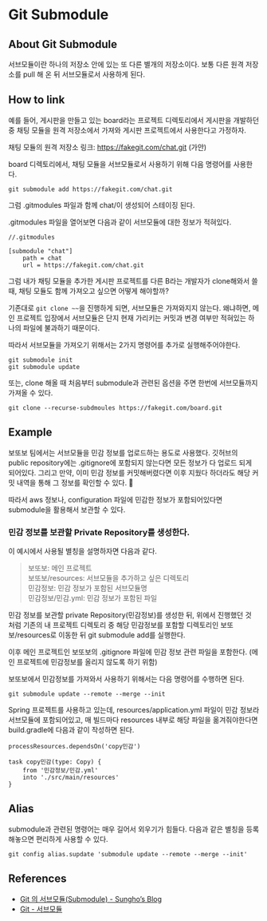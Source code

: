 # Git Submodule

## About Git Submodule
서브모듈이란 하나의 저장소 안에 있는 또 다른 별개의 저장소이다.
보통 다른 원격 저장소를 pull 해 온 뒤 서브모듈로서 사용하게 된다.

## How to link
예를 들어, 게시판을 만들고 있는 board라는 프로젝트 디렉토리에서 게시판을 개발하던 중 채팅 모듈을 원격 저장소에서 가져와 게시판 프로젝트에서 사용한다고 가정하자.

채팅 모듈의 원격 저장소 링크: https://fakegit.com/chat.git (가안)

board 디렉토리에서, 채팅 모듈을 서브모듈로서 사용하기 위해 다음 명령어를 사용한다.

```
git submodule add https://fakegit.com/chat.git 
```

그럼 .gitmodules 파일과 함께 chat/이 생성되어 스테이징 된다.

.gitmodules 파일을 열어보면 다음과 같이 서브모듈에 대한 정보가 적혀있다.
```
//.gitmodules

[submodule "chat"]
    path = chat
    url = https://fakegit.com/chat.git
```

그럼 내가 채팅 모듈을 추가한 게시판 프로젝트를 다른 B라는 개발자가 clone해와서 쓸 때, 채팅 모듈도 함께 가져오고 싶으면 어떻게 해야할까?

기존대로 `git clone ~~`을 진행하게 되면, 서브모듈은 가져와지지 않는다.
왜냐하면, 메인 프로젝트 입장에서 서브모듈은 단지 현재 가리키는 커밋과 변경 여부만 적혀있는 하나의 파일에 불과하기 때문이다.

따라서 서브모듈을 가져오기 위해서는 2가지 명령어를 추가로 실행해주어야한다.
```
git submodule init
git submodule update
```

또는, clone 해올 때 처음부터 submodule과 관련된 옵션을 주면 한번에 서브모듈까지 가져올 수 있다.
```
git clone --recurse-subdmoules https://fakegit.com/board.git
```

## Example
보또보 팀에서는 서브모듈을 민감 정보를 업로드하는 용도로 사용했다. 깃허브의 public repository에는 .gitignore에 포함되지 않는다면 모든 정보가 다 업로드 되게 되어있다. 그리고 만약, 이미 민감 정보를 커밋해버렸다면 이후 지웠다 하더라도 해당 커밋 내역을 통해 그 정보를 확인할 수 있다. 🚨

따라서 aws 정보나, configuration 파일에 민감한 정보가 포함되어있다면 submodule을 활용해서 보관할 수 있다.

### 민감 정보를 보관할 Private Repository를 생성한다.

이 예시에서 사용될 별칭을 설명하자면 다음과 같다.
> 보또보: 메인 프로젝트  
> 보또보/resources: 서브모듈을 추가하고 싶은 디렉토리  
> 민감정보: 민감 정보가 포함된 서브모듈명  
> 민감정보/민감.yml: 민감 정보가 포함된 파일

민감 정보를 보관할 private Repository(민감정보)를 생성한 뒤, 위에서 진행했던 것 처럼 기존의 내 프로젝트 디렉토리 중 해당 민감정보를 포함할 디렉토리인 보또보/resources로 이동한 뒤 git submodule add를 실행한다.

이후 메인 프로젝트인 보또보의 .gitignore 파일에 민감 정보 관련 파일을 포함한다. (메인 프로젝트에 민감정보를 올리지 않도록 하기 위함)

보또보에서 민감정보를 가져와서 사용하기 위해서는 다음 명령어를 수행하면 된다.
```
git submodule update --remote --merge --init
```

Spring 프로젝트를 사용하고 있는데, resources/application.yml 파일이 민감 정보라 서브모듈에 포함되어있고, 매 빌드마다 resources 내부로 해당 파일을 옮겨줘야한다면 build.gradle에 다음과 같이 작성하면 된다.

```
processResources.dependsOn('copy민감')

task copy민감(type: Copy) {
    from '민감정보/민감.yml'
    into './src/main/resources'
}
```

## Alias
submodule과 관련된 명령어는 매우 길어서 외우기가 힘들다.
다음과 같은 별칭을 등록해놓으면 편리하게 사용할 수 있다.
```
git config alias.supdate 'submodule update --remote --merge --init'
```

## References
* [Git 의 서브모듈(Submodule) - Sungho’s Blog](https://sgc109.github.io/2020/07/16/git-submodule/)
* [Git - 서브모듈](https://git-scm.com/book/ko/v2/Git-%EB%8F%84%EA%B5%AC-%EC%84%9C%EB%B8%8C%EB%AA%A8%EB%93%88)

